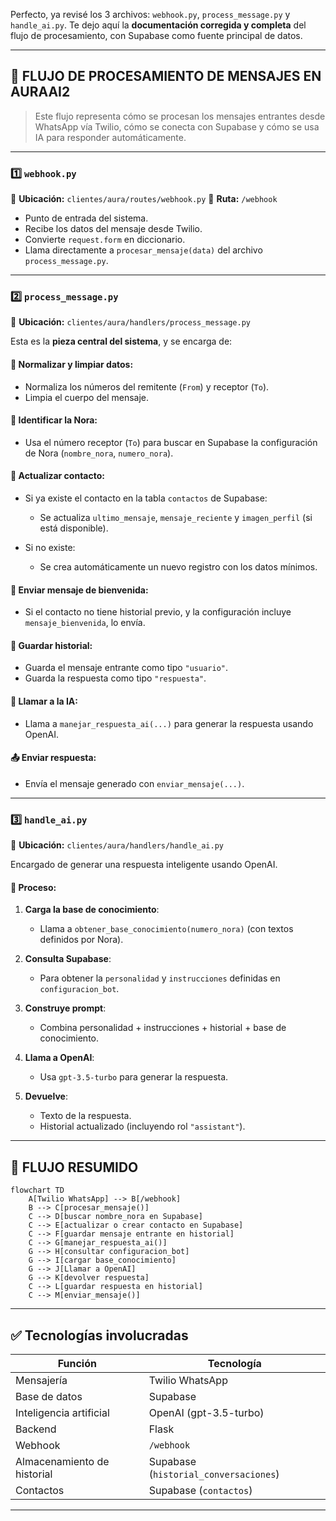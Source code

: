 Perfecto, ya revisé los 3 archivos: `webhook.py`, `process_message.py` y `handle_ai.py`.
Te dejo aquí la **documentación corregida y completa** del flujo de procesamiento, con Supabase como fuente principal de datos.

---

## 🧠 FLUJO DE PROCESAMIENTO DE MENSAJES EN AURAAI2

> Este flujo representa cómo se procesan los mensajes entrantes desde WhatsApp vía Twilio, cómo se conecta con Supabase y cómo se usa IA para responder automáticamente.

---

### 1️⃣ `webhook.py`

📍 **Ubicación:** `clientes/aura/routes/webhook.py`
📌 **Ruta:** `/webhook`

* Punto de entrada del sistema.
* Recibe los datos del mensaje desde Twilio.
* Convierte `request.form` en diccionario.
* Llama directamente a `procesar_mensaje(data)` del archivo `process_message.py`.

---

### 2️⃣ `process_message.py`

📍 **Ubicación:** `clientes/aura/handlers/process_message.py`

Esta es la **pieza central del sistema**, y se encarga de:

#### 🔄 Normalizar y limpiar datos:

* Normaliza los números del remitente (`From`) y receptor (`To`).
* Limpia el cuerpo del mensaje.

#### 🧠 Identificar la Nora:

* Usa el número receptor (`To`) para buscar en Supabase la configuración de Nora (`nombre_nora`, `numero_nora`).

#### 👤 Actualizar contacto:

* Si ya existe el contacto en la tabla `contactos` de Supabase:

  * Se actualiza `ultimo_mensaje`, `mensaje_reciente` y `imagen_perfil` (si está disponible).
* Si no existe:

  * Se crea automáticamente un nuevo registro con los datos mínimos.

#### 👋 Enviar mensaje de bienvenida:

* Si el contacto no tiene historial previo, y la configuración incluye `mensaje_bienvenida`, lo envía.

#### 📝 Guardar historial:

* Guarda el mensaje entrante como tipo `"usuario"`.
* Guarda la respuesta como tipo `"respuesta"`.

#### 🧠 Llamar a la IA:

* Llama a `manejar_respuesta_ai(...)` para generar la respuesta usando OpenAI.

#### 📤 Enviar respuesta:

* Envía el mensaje generado con `enviar_mensaje(...)`.

---

### 3️⃣ `handle_ai.py`

📍 **Ubicación:** `clientes/aura/handlers/handle_ai.py`

Encargado de generar una respuesta inteligente usando OpenAI.

#### 🧠 Proceso:

1. **Carga la base de conocimiento**:

   * Llama a `obtener_base_conocimiento(numero_nora)` (con textos definidos por Nora).
2. **Consulta Supabase**:

   * Para obtener la `personalidad` y `instrucciones` definidas en `configuracion_bot`.
3. **Construye prompt**:

   * Combina personalidad + instrucciones + historial + base de conocimiento.
4. **Llama a OpenAI**:

   * Usa `gpt-3.5-turbo` para generar la respuesta.
5. **Devuelve**:

   * Texto de la respuesta.
   * Historial actualizado (incluyendo rol `"assistant"`).

---

## 🔗 FLUJO RESUMIDO

```mermaid
flowchart TD
    A[Twilio WhatsApp] --> B[/webhook]
    B --> C[procesar_mensaje()]
    C --> D[buscar nombre_nora en Supabase]
    C --> E[actualizar o crear contacto en Supabase]
    C --> F[guardar mensaje entrante en historial]
    C --> G[manejar_respuesta_ai()]
    G --> H[consultar configuracion_bot]
    G --> I[cargar base_conocimiento]
    G --> J[Llamar a OpenAI]
    G --> K[devolver respuesta]
    C --> L[guardar respuesta en historial]
    C --> M[enviar_mensaje()]
```

---

## ✅ Tecnologías involucradas

| Función                     | Tecnología                            |
| --------------------------- | ------------------------------------- |
| Mensajería                  | Twilio WhatsApp                       |
| Base de datos               | Supabase                              |
| Inteligencia artificial     | OpenAI (gpt-3.5-turbo)                |
| Backend                     | Flask                                 |
| Webhook                     | `/webhook`                            |
| Almacenamiento de historial | Supabase (`historial_conversaciones`) |
| Contactos                   | Supabase (`contactos`)                |

---

